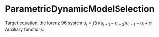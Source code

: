 # ParametricDynamicModelSelection
Target equation: the lorenz 96 system $\dot{u}_{i} =f(t) ( u_{i+1} - u_{i-2} )  u_{i-1} - u_{i} + \alpha$
Auxiliary functions:
